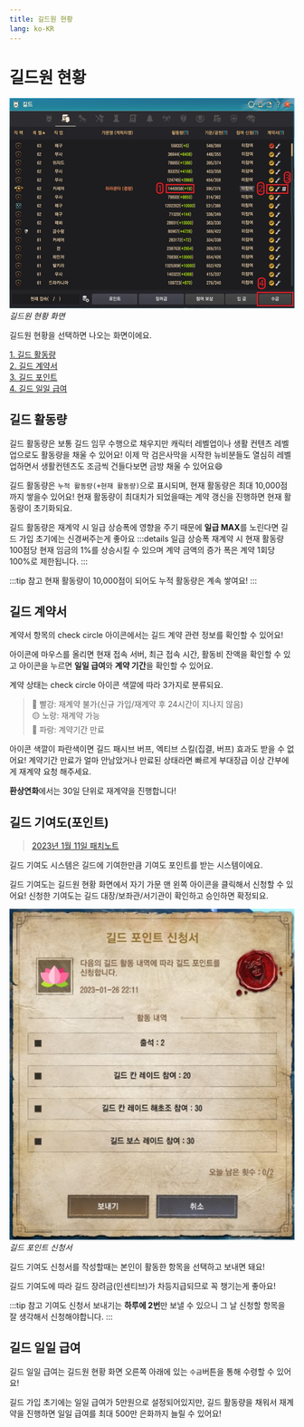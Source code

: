 ```yaml
---
title: 길드원 현황
lang: ko-KR
---
```

# 길드원 현황
![길드원 현황](./guild-member-list.jpg)*길드원 현황 화면*

길드원 현황을 선택하면 나오는 화면이에요.

[1. 길드 활동량](#1-길드-활동량)\
[2. 길드 계약서](#2-길드-계약서)\
[3. 길드 포인트](#3-길드-포인트)\
[4. 길드 일일 급여](#4-길드-일일-급여)

## 길드 활동량
길드 활동량은 보통 길드 임무 수행으로 채우지만 캐릭터 레벨업이나 생활 컨텐츠 레벨업으로도 활동량을 채울 수 있어요! 이제 막 검은사막을 시작한 뉴비분들도 열심히 레벨업하면서 생활컨텐츠도 조금씩 건들다보면 금방 채울 수 있어요:smile:

길드 활동량은 `누적 활동량(+현재 활동량)`으로 표시되며, 현재 활동량은 최대 10,000점까지 쌓을수 있어요! 현재 활동량이 최대치가 되었을때는 계약 갱신을 진행하면 현재 활동량이 초기화되요.

길드 활동량은 재계약 시 일급 상승폭에 영향을 주기 때문에 **일급 MAX**를 노린다면 길드 가입 초기에는 신경써주는게 좋아요
:::details 일급 상승폭
재계약 시 현재 활동량 100점당 현재 임금의 1%를 상승시킬 수 있으며 계약 금액의 증가 폭은 계약 1회당 100%로 제한됩니다.
:::

:::tip 참고
현재 활동량이 10,000점이 되어도 누적 활동량은 계속 쌓여요!
:::

## 길드 계약서
계약서 항목의 check circle 아이콘에서는 길드 계약 관련 정보를 확인할 수 있어요!

아이콘에 마우스를 올리면 현재 접속 서버, 최근 접속 시간, 활동비 잔액을 확인할 수 있고 아이콘을 누르면 **일일 급여**와 **계약 기간**을 확인할 수 있어요.

계약 상태는 check circle 아이콘 색깔에 따라 3가지로 분류되요.
> :red_circle: 빨강: 재계약 불가(신규 가입/재계약 후 24시간이 지나지 않음)\
> :yellow_circle: 노랑: 재계약 가능\
> :large_blue_circle: 파랑: 계약기간 만료

아이콘 색깔이 파란색이면 길드 패시브 버프, 엑티브 스킬(집결, 버프) 효과도 받을 수 없어요! 계약기간 만료가 얼마 안남았거나 만료된 상태라면 빠르게 부대장급 이상 간부에게 재계약 요청 해주세요.

**환상연화**에서는 30일 단위로 재계약을 진행합니다!

## 길드 기여도(포인트)
> [2023년 1월 11일 패치노트](https://www.kr.playblackdesert.com/ko-KR/News/Detail?groupContentNo=9629&countryType=ko-KR)

길드 기여도 시스템은 길드에 기여한만큼 기여도 포인트를 받는 시스템이에요.

길드 기여도는 길드원 현황 화면에서 자기 가문 맨 왼쪽 아이콘을 클릭해서 신청할 수 있어요!
신청한 기여도는 길드 대장/보좌관/서기관이 확인하고 승인하면 확정되요.

![길드 포인트 신청서](./guild-point-application.jpg)*길드 포인트 신청서*

길드 기여도 신청서를 작성할때는 본인이 활동한 항목을 선택하고 보내면 돼요!

길드 기여도에 따라 길드 장려금(인센티브)가 차등지급되므로 꼭 챙기는게 좋아요!

:::tip 참고
기여도 신청서 보내기는 **하루에 2번**만 보낼 수 있으니 그 날 신청할 항목을 잘 생각해서 신청해야합니다.
:::

## 길드 일일 급여
길드 일일 급여는 길드원 현황 화면 오른쪽 아래에 있는 `수금`버튼을 통해 수령할 수 있어요!

길드 가입 초기에는 일일 급여가 5만원으로 설정되어있지만, 길드 활동량을 채워서 재계약을 진행하면 일일 급여를 최대 500만 은화까지 늘릴 수 있어요!